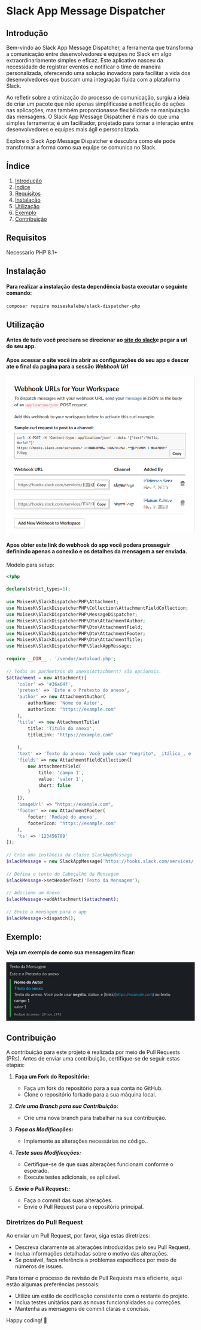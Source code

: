 # Slack App Message Dispatcher

## Introdução

Bem-vindo ao Slack App Message Dispatcher, a ferramenta que transforma a comunicação entre desenvolvedores e equipes no Slack em algo extraordinariamente simples e eficaz. Este aplicativo nasceu da necessidade de registrar eventos e notificar o time de maneira personalizada, oferecendo uma solução inovadora para facilitar a vida dos desenvolvedores que buscam uma integração fluida com a plataforma Slack.

Ao refletir sobre a otimização do processo de comunicação, surgiu a ideia de criar um pacote que não apenas simplificasse a notificação de ações nas aplicações, mas também proporcionasse flexibilidade na manipulação das mensagens. O Slack App Message Dispatcher é mais do que uma simples ferramenta; é um facilitador, projetado para tornar a interação entre desenvolvedores e equipes mais ágil e personalizada.

Explore o Slack App Message Dispatcher e descubra como ele pode transformar a forma como sua equipe se comunica no Slack.

## Índice
1. [Introdução](#introdução)
2. [Índice](#indice)
3. [Requisitos](#requisitos)
4. [Instalação](#instalação)
5. [Utilização](#utilização)
6. [Exemplo](#exemplo)
7. [Contribuição](#contribuição)

## Requisitos

Necessario PHP 8.1+

## Instalação

#### Para realizar a instalação desta dependência basta executar o seguinte comando:
```shell
composer require moiseskalebe/slack-dispatcher-php
```

## Utilização
#### Antes de tudo você precisara se direcionar ao [site do slack](https://api.slack.com/apps/{APP_ID}/incoming-webhooks?success=1)e pegar a url do seu app.
#### Apos acessar o site você ira abrir as configurações do seu app e descer ate o final da pagina para a sessão *_Webhook Url_*
<img height="" src="assets/readme/token_locale_example.png" width=""/>

#### Apos obter este link do webhook do app você podera prosseguir definindo apenas a conexão e os detalhes da mensagem a ser enviada.

Modelo para setup:
```php
<?php

declare(strict_types=1);

use MoisesK\SlackDispatcherPHP\Attachment;
use MoisesK\SlackDispatcherPHP\Collection\AttachmentFieldCollection;
use MoisesK\SlackDispatcherPHP\MessageDispatcher;
use MoisesK\SlackDispatcherPHP\Dto\AttachmentAuthor;
use MoisesK\SlackDispatcherPHP\Dto\AttachmentField;
use MoisesK\SlackDispatcherPHP\Dto\AttachmentFooter;
use MoisesK\SlackDispatcherPHP\Dto\AttachmentTitle;
use MoisesK\SlackDispatcherPHP\SlackAppMessage;

require __DIR__ . '/vendor/autoload.php';

// Todos os parâmetros do anexo(Attachment) são opcionais.
$attachment = new Attachment([
    'color' => '#36a64f',
    'pretext' => 'Este e o Pretexto do anexo',
    'author' => new AttachmentAuthor(
        authorName: 'Nome do Autor',
        authorIcon: "https://example.com"
    ),
    'title' => new AttachmentTitle(
        title: 'Titulo do anexo',
        titleLink: "https://example.com"

    ),
    'text' => 'Texto do anexo. Você pode usar *negrito*, _itálico_, e [links](https://example.com) no texto.',
    'fields' => new AttachmentFieldCollection([
        new AttachmentField(
            title: 'campo 1',
            value: 'valor 1',
            short: false
        )
    ]),
    'imageUrl' => "https://example.com",
    'footer' => new AttachmentFooter(
        footer: 'Rodapé do anexo',
        footerIcon: "https://example.com"
    ),
    'ts' => '123456789'
]);

// Crie uma instância da classe SlackAppMessage
$slackMessage = new SlackAppMessage('https://hooks.slack.com/services/.....');

// Defina o texto do Cabeçalho da Mensagem
$slackMessage->setHeaderText('Texto da Mensagem');

// Adicione um Anexo
$slackMessage->addAttachment($attachment);

// Envie a mensagem para o app
$slackMessage->dispatch();
```

## Exemplo:
#### Veja um exemplo de como sua mensagem ira ficar:

<img src="assets/readme/message_example.png" title="exemplo do corpo final da mensagem:"/>


## Contribuição

A contribuição para este projeto é realizada por meio de Pull Requests (PRs). Antes de enviar uma contribuição, certifique-se de seguir estas etapas:

1. **Faça um Fork do Repositório:**
    - Faça um fork do repositório para a sua conta no GitHub.
    - Clone o repositório forkado para a sua máquina local.

2. ***Crie uma Branch para sua Contribuição:***
   - Crie uma nova branch para trabalhar na sua contribuição.

3. ***Faça as Modificações:***
    - Implemente as alterações necessárias no código..

4. ***Teste suas Modificações:***
   - Certifique-se de que suas alterações funcionam conforme o esperado.
   - Execute testes adicionais, se aplicável.

5. ***Envie o Pull Request::***
   - Faça o commit das suas alterações.
   - Envie o Pull Request para o repositório principal.

### Diretrizes do Pull Request
Ao enviar um Pull Request, por favor, siga estas diretrizes:

- Descreva claramente as alterações introduzidas pelo seu Pull Request.
- Inclua informações detalhadas sobre o motivo das alterações.
- Se possível, faça referência a problemas específicos por meio de números de issues.

Para tornar o processo de revisão de Pull Requests mais eficiente, aqui estão algumas preferências pessoais:

- Utilize um estilo de codificação consistente com o restante do projeto.
- Inclua testes unitários para as novas funcionalidades ou correções.
- Mantenha as mensagens de commit claras e concisas.

Happy coding! 🚀